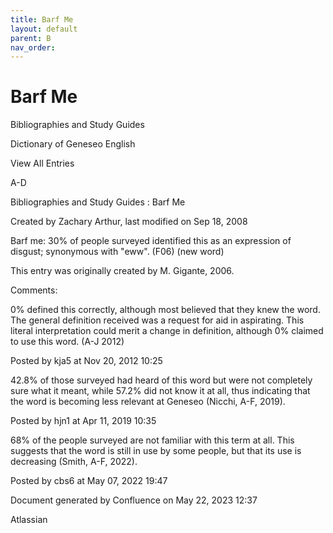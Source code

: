 ```yaml
---
title: Barf Me
layout: default
parent: B
nav_order:
---
```


# Barf Me

Bibliographies and Study Guides

Dictionary of Geneseo English

View All Entries

A-D

Bibliographies and Study Guides : Barf Me

Created by  Zachary Arthur, last modified on Sep 18, 2008

Barf me: 30% of people surveyed identified this as an expression of disgust; synonymous with &quot;eww&quot;. (F06) (new word) 

This entry was originally created by M. Gigante, 2006.

Comments:

0% defined this correctly, although most believed that they knew the word. The general definition received was a request for aid in aspirating. This literal interpretation could merit a change in definition, although 0% claimed to use this word. (A-J 2012) 

Posted by kja5 at Nov 20, 2012 10:25

42.8% of those surveyed had heard of this word but were not completely sure what it meant, while 57.2% did not know it at all, thus indicating that the word is becoming less relevant at Geneseo (Nicchi, A-F, 2019). 

Posted by hjn1 at Apr 11, 2019 10:35

68% of the people surveyed are not familiar with this term at all. This suggests that the word is still in use by some people, but that its use is decreasing (Smith, A-F, 2022).

Posted by cbs6 at May 07, 2022 19:47

Document generated by Confluence on May 22, 2023 12:37

Atlassian
